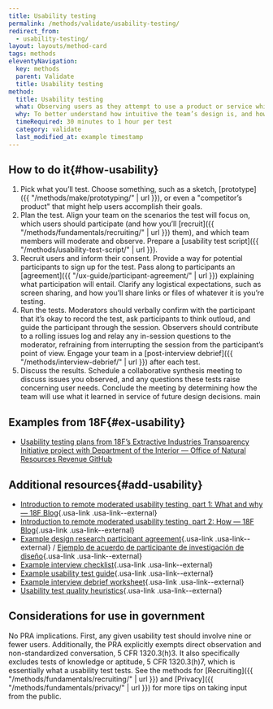 ```yaml
---
title: Usability testing
permalink: /methods/validate/usability-testing/
redirect_from:
  - usability-testing/
layout: layouts/method-card
tags: methods
eleventyNavigation:
  key: methods
  parent: Validate
  title: Usability testing
method:
  title: Usability testing
  what: Observing users as they attempt to use a product or service while thinking out loud.
  why: To better understand how intuitive the team’s design is, and how adaptable it is to meeting user needs.
  timeRequired: 30 minutes to 1 hour per test
  category: validate
  last_modified_at: example timestamp
---
```


## How to do it{#how-usability}

1. Pick what you’ll test. Choose something, such as a sketch, [prototype]({{ "/methods/make/prototyping/" | url }}), or even a "competitor’s product" that might help users accomplish their goals.
1. Plan the test. Align your team on the scenarios the test will focus on, which users should participate (and how you’ll [recruit]({{ "/methods/fundamentals/recruiting/" | url }}) them), and which team members will moderate and observe. Prepare a [usability test script]({{ "/methods/usability-test-script/" | url }}).
1. Recruit users and inform their consent. Provide a way for potential participants to sign up for the test. Pass along to participants an [agreement]({{ "/ux-guide/participant-agreement/" | url }}) explaining what participation will entail. Clarify any logistical expectations, such as screen sharing, and how you’ll share links or files of whatever it is you’re testing.
1. Run the tests. Moderators should verbally confirm with the participant that it’s okay to record the test, ask participants to think outloud, and guide the participant through the session. Observers should contribute to a rolling issues log and relay any in-session questions to the moderator, refraining from interrupting the session from the participant’s point of view. Engage your team in a [post-interview debrief]({{ "/methods/interview-debrief/" | url }}) after each test.
1. Discuss the results. Schedule a collaborative synthesis meeting to discuss issues you observed, and any questions these tests raise concerning user needs. Conclude the meeting by determining how the team will use what it learned in service of future design decisions.
main

<section class="method--section method--section--18f-example" markdown="1" >

## Examples from 18F{#ex-usability}

- [Usability testing plans from 18F’s Extractive Industries Transparency Initiative project with Department of the Interior — Office of Natural Resources Revenue GitHub](https://github.com/ONRR/doi-extractives-data/blob/research/research/summary-jan2016.md)

</section>

<section class="method--section method--section--additional-resources" markdown="1">

## Additional resources{#add-usability}

- [Introduction to remote moderated usability testing, part 1: What and why — 18F Blog](https://18f.gsa.gov/2018/11/14/introduction-to-remote-moderated-usability-testing-part-1/){.usa-link .usa-link--external}
- [Introduction to remote moderated usability testing, part 2: How — 18F Blog](https://18f.gsa.gov/2018/11/20/introduction-to-remote-moderated-usability-testing-part-2-how/){.usa-link .usa-link--external}
- [Example design research participant agreement](https://ux-guide.18f.gov/participant-agreement/){.usa-link .usa-link--external} / [Ejemplo de acuerdo de participante de investigación de diseño](https://ux-guide.18f.gov/participant-agreement-spanish/){.usa-link .usa-link--external}
- [Example interview checklist](https://ux-guide.18f.gov/interview-checklist/){.usa-link .usa-link--external}
- [Example usability test guide](https://ux-guide.18f.gov/usability-test-script/){.usa-link .usa-link--external}
- [Example interview debrief worksheet](https://ux-guide.18f.gov/interview-debrief/){.usa-link .usa-link--external}
- [Usability test quality heuristics](https://ux-guide.18f.gov/usability-test-quality-heuristics/){.usa-link .usa-link--external}

</section>

<section class="method--section method--section--government-considerations" markdown="1" >

## Considerations for use in government

No PRA implications. First, any given usability test should involve nine or fewer users. Additionally, the PRA explicitly exempts direct observation and non-standardized conversation, 5 CFR 1320.3(h)3. It also specifically excludes tests of knowledge or aptitude, 5 CFR 1320.3(h)7, which is essentially what a usability test tests. See the methods for
[Recruiting]({{ "/methods/fundamentals/recruiting/" | url }}) and [Privacy]({{ "/methods/fundamentals/privacy/" | url }}) for more tips on taking input from the public.
</section>
